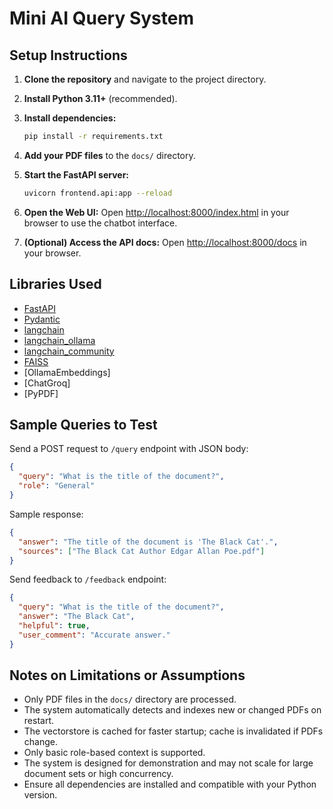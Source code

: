 # Mini AI Query System

## Setup Instructions

1. **Clone the repository** and navigate to the project directory.
2. **Install Python 3.11+** (recommended).
3. **Install dependencies:**
   ```bash
   pip install -r requirements.txt
   ```
4. **Add your PDF files** to the `docs/` directory.
5. **Start the FastAPI server:**
   ```bash
   uvicorn frontend.api:app --reload
   ```
6. **Open the Web UI:**
   Open [http://localhost:8000/index.html](http://localhost:8000/index.html) in your browser to use the chatbot interface.

7. **(Optional) Access the API docs:**
   Open [http://localhost:8000/docs](http://localhost:8000/docs) in your browser.

## Libraries Used
- [FastAPI](https://fastapi.tiangolo.com/)
- [Pydantic](https://pydantic-docs.helpmanual.io/)
- [langchain](https://python.langchain.com/)
- [langchain_ollama](https://github.com/langchain-ai/langchain-ollama)
- [langchain_community](https://github.com/langchain-ai/langchain)
- [FAISS](https://github.com/facebookresearch/faiss)
- [OllamaEmbeddings]
- [ChatGroq]
- [PyPDF]

## Sample Queries to Test
Send a POST request to `/query` endpoint with JSON body:
```json
{
  "query": "What is the title of the document?",
  "role": "General"
}
```
Sample response:
```json
{
  "answer": "The title of the document is 'The Black Cat'.",
  "sources": ["The Black Cat Author Edgar Allan Poe.pdf"]
}
```

Send feedback to `/feedback` endpoint:
```json
{
  "query": "What is the title of the document?",
  "answer": "The Black Cat",
  "helpful": true,
  "user_comment": "Accurate answer."
}
```

## Notes on Limitations or Assumptions
- Only PDF files in the `docs/` directory are processed.
- The system automatically detects and indexes new or changed PDFs on restart.
- The vectorstore is cached for faster startup; cache is invalidated if PDFs change.
- Only basic role-based context is supported.
- The system is designed for demonstration and may not scale for large document sets or high concurrency.
- Ensure all dependencies are installed and compatible with your Python version.


